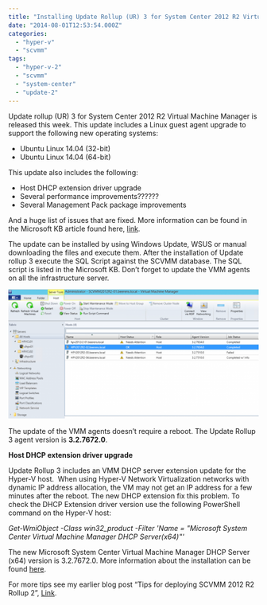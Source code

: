 ```yaml
---
title: "Installing Update Rollup (UR) 3 for System Center 2012 R2 Virtual Machine Manager"
date: "2014-08-01T12:53:54.000Z"
categories: 
  - "hyper-v"
  - "scvmm"
tags: 
  - "hyper-v-2"
  - "scvmm"
  - "system-center"
  - "update-2"
---
```


Update rollup (UR) 3 for System Center 2012 R2 Virtual Machine Manager is released this week. This update includes a Linux guest agent upgrade to support the following new operating systems:

- Ubuntu Linux 14.04 (32-bit)
- Ubuntu Linux 14.04 (64-bit)

This update also includes the following:

- Host DHCP extension driver upgrade
- Several performance improvements??????
- Several Management Pack package improvements

And a huge list of issues that are fixed. More information can be found in the Microsoft KB article found here, [link](http://support.microsoft.com/kb/2965414).

The update can be installed by using Windows Update, WSUS or manual downloading the files and execute them. After the installation of Update rollup 3 execute the SQL Script against the SCVMM database. The SQL script is listed in the Microsoft KB. Don’t forget to update the VMM agents on all the infrastructure server.

[![2014-08-01_14h21_25](images/2014-08-01_14h21_25-1024x530.png)](https://www.ivobeerens.nl/wp-content/uploads/2014/08/2014-08-01_14h21_25.png)

The update of the VMM agents doesn’t require a reboot. The Update Rollup 3 agent version is **3.2.7672.0**.

**Host DHCP extension driver upgrade**

Update Rollup 3 includes an VMM DHCP server extension update for the Hyper-V host.  When using Hyper-V Network Virtualization networks with dynamic IP address allocation, the VM may not get an IP address for a few minutes after the reboot. The new DHCP extension fix this problem. To check the DHCP Extension driver version use the following PowerShell command on the Hyper-V host:

_Get-WmiObject -Class win32\_product -Filter 'Name = "Microsoft System Center Virtual Machine Manager DHCP Server(x64)"'_

The new Microsoft System Center Virtual Machine Manager DHCP Server (x64) version is 3.2.7672.0. More information about the installation can be found [here](http://blogs.technet.com/b/scvmm/archive/2014/07/31/support-tip-vms-deployed-to-hyper-v-networks-experience-delays-acquiring-an-ip-address-after-reboot.aspx).

For more tips see my earlier blog post “Tips for deploying SCVMM 2012 R2 Rollup 2”, [Link](https://www.ivobeerens.nl/2014/04/30/tips-for-deploying-scvmm-2012-r2-rollup-pack-2/).

